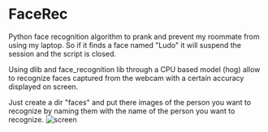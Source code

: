 # FaceRec
Python face recognition algorithm to prank and prevent my roommate from using my laptop. So if it finds a face named "Ludo" it will suspend the session and the script is closed.

Using dlib and face_recognition lib through a CPU based model (hog) allow to recognize faces captured from the webcam with a certain accuracy displayed on screen.

Just create a dir "faces" and put there images of the person you want to recognize by naming them with the name of the person you want to recognize.
![screen](https://github.com/Eug-Car/FaceRec/assets/82042434/22510e84-e556-4f39-9eee-d83794389a25)
